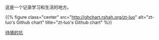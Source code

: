
这是一个记录学习和生活的地方。  


{{% figure class="center" src="http://ghchart.rshah.org/zt-luo" alt="zt-luo's Github chart" title="zt-luo's Github chart" %}}  


[待填的坑](https://github.com/zt-luo/luoSpace/issues?q=is%3Aissue+is%3Aopen+label%3Apost)  

